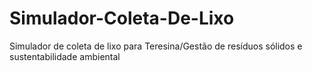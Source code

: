 # Simulador-Coleta-De-Lixo
Simulador de coleta de lixo para Teresina/Gestão de resíduos sólidos e sustentabilidade ambiental
